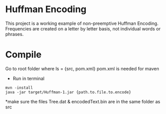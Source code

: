 # Huffman Encoding
This project is a working example of non-preemptive Huffman Encoding.
Frequencies are created on a letter by letter basis, not individual words or phrases.
# Compile

Go to root folder where ls = {src, pom.xml}
pom.xml is needed for maven
* Run in terminal
```
mvn -install
java -jar target/Huffman-1.jar {path.to.file.to.encode}
```
*make sure the files Tree.dat & encodedText.bin are in the same folder as src
